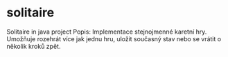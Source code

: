 # solitaire
Solitaire in java project
Popis: Implementace stejnojmenné karetní hry. Umožňuje rozehrát více jak jednu hru, uložit současný stav nebo se vrátit o několik kroků zpět.
